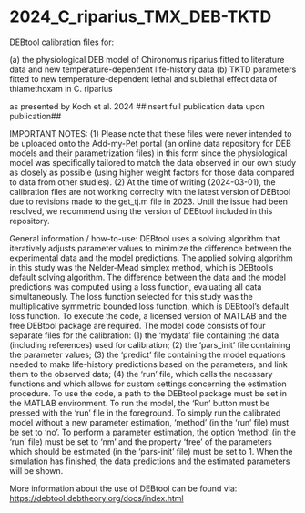 # 2024_C_riparius_TMX_DEB-TKTD

DEBtool calibration files for:

(a) the physiological DEB model of Chironomus riparius fitted to literature data and new temperature-dependent life-history data 
(b) TKTD parameters fitted to new temperature-dependent lethal and sublethal effect data of thiamethoxam in C. riparius

as presented by Koch et al. 2024
##insert full publication data upon publication##

IMPORTANT NOTES:
(1) Please note that these files were never intended to be uploaded onto the Add-my-Pet portal (an online data repository for DEB models and their parametrization files) in this form since the physiological model was specifically tailored to match the data observed in our own study as closely as possible (using higher weight factors for those data compared to data from other studies).
(2) At the time of writing (2024-03-01), the calibration files are not working correclty with the latest version of DEBtool due to revisions made to the get_tj.m file in 2023. Until the issue had been resolved, we recommend using the version of DEBtool included in this repository.

General information / how-to-use:
DEBtool uses a solving algorithm that iteratively adjusts parameter values to minimize the difference between the experimental data and the model predictions. The applied solving algorithm in this study was the Nelder-Mead simplex method, which is DEBtool’s default solving algorithm. The difference between the data and the model predictions was computed using a loss function, evaluating all data simultaneously. The loss function selected for this study was the multiplicative symmetric bounded loss function, which is DEBtool’s default loss function.
To execute the code, a licensed version of MATLAB and the free DEBtool package are required.
The model code consists of four separate files for the calibration:
(1) the ‘mydata’ file containing the data (including references) used for calibration;
(2) the ‘pars_init’ file containing the parameter values;
(3) the ‘predict’ file containing the model equations needed to make life-history predictions based on the parameters, and link them to the observed data;
(4) the ‘run’ file, which calls the necessary functions and which allows for custom settings concerning the estimation procedure.
To use the code, a path to the DEBtool package must be set in the MATLAB environment.
To run the model, the ‘Run’ button must be pressed with the ‘run’ file in the foreground.
To simply run the calibrated model without a new parameter estimation, ‘method’ (in the ‘run’ file) must be set to ‘no’. 
To perform a parameter estimation, the option ‘method’ (in the ‘run’ file) must be set to ‘nm’ and the property ‘free’ of the parameters which should be estimated (in the ‘pars-init’ file) must be set to 1.
When the simulation has finished, the data predictions and the estimated parameters will be shown.

More information about the use of DEBtool can be found via:
https://debtool.debtheory.org/docs/index.html


